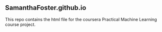 ## SamanthaFoster.github.io
This repo contains the html file for the coursera Practical Machine Learning course project. 
